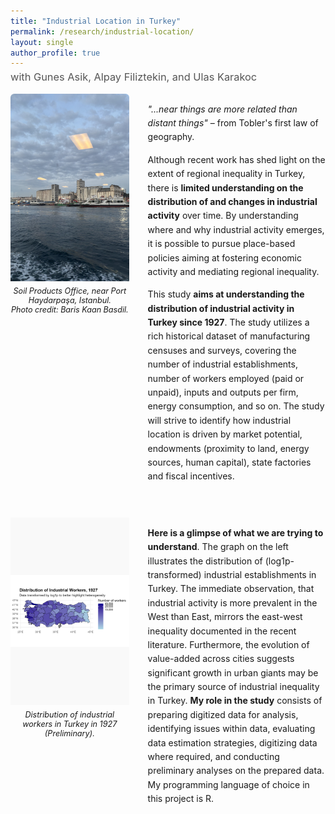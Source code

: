 ```yaml
---
title: "Industrial Location in Turkey"
permalink: /research/industrial-location/
layout: single
author_profile: true
---
```


<h3 style="margin-top:-10px; font-weight:normal; color:#555;">
with Gunes Asik, Alpay Filiztekin, and Ulas Karakoc
</h3>

<!-- First image + paragraph -->
<div style="display:flex; align-items:flex-start; gap:30px; margin-bottom:40px;">
  <div style="flex:1.2; overflow:hidden; border-radius:6px;">
    <img src="/images/soil-products-office.jpg" 
         alt="Soil Products Office" 
         style="width:100%; height:300px; object-fit:cover; object-position:center;">
    <p style="font-size:0.9em; margin-top:5px; text-align:center;"><em>
      Soil Products Office, near Port Haydarpaşa, Istanbul.<br>
      Photo credit: Baris Kaan Basdil.
    </em></p>
  </div>
  <div style="flex:1.8; line-height:1.6;">
    <p>
      <em>"...near things are more related than distant things"</em> – from Tobler's first law of geography.
    </p>
    <p>
      Although recent work has shed light on the extent of regional inequality in Turkey, there is 
      <strong>limited understanding on the distribution of and changes in industrial activity</strong> over time. 
      By understanding where and why industrial activity emerges, it is possible to pursue place-based policies 
      aiming at fostering economic activity and mediating regional inequality.
    </p>
    <p>
      This study <strong>aims at understanding the distribution of industrial activity in Turkey since 1927</strong>. 
      The study utilizes a rich historical dataset of manufacturing censuses and surveys, covering the number of 
      industrial establishments, number of workers employed (paid or unpaid), inputs and outputs per firm, energy 
      consumption, and so on. The study will strive to identify how industrial location is driven by market potential, 
      endowments (proximity to land, energy sources, human capital), state factories and fiscal incentives.
    </p>
  </div>
</div>

<!-- Second image + paragraph -->
<div style="display:flex; align-items:flex-start; gap:30px;">
  <div style="flex:1.2; border-radius:6px;">
    <img src="/images/industrial-workers-map.jpeg" 
         alt="Industrial Workers Map 1927" 
         style="width:100%; height:300px; object-fit:contain; object-position:center; background:#f9f9f9;">
    <p style="font-size:0.9em; margin-top:5px; text-align:center;"><em>
      Distribution of industrial workers in Turkey in 1927 (Preliminary).
    </em></p>
  </div>
  <div style="flex:1.8; line-height:1.6;">
    <p>
      <strong>Here is a glimpse of what we are trying to understand</strong>. The graph on the left illustrates 
      the distribution of (log1p-transformed) industrial establishments in Turkey. The immediate observation, 
      that industrial activity is more prevalent in the West than East, mirrors the east-west inequality documented 
      in the recent literature. Furthermore, the evolution of value-added across cities suggests significant growth 
      in urban giants may be the primary source of industrial inequality in Turkey. 
      <strong>My role in the study</strong> consists of preparing digitized data for analysis, identifying issues 
      within data, evaluating data estimation strategies, digitizing data where required, and conducting preliminary 
      analyses on the prepared data. My programming language of choice in this project is R.
    </p>
  </div>
</div>
